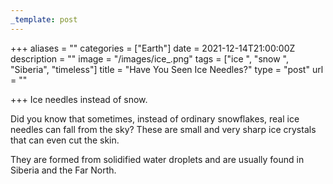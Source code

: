 ```yaml
---
_template: post
---
```



+++
aliases = ""
categories = ["Earth"]
date = 2021-12-14T21:00:00Z
description = ""
image = "/images/ice_.png"
tags = ["ice ", "snow ", "Siberia", "timeless"]
title = "Have You Seen Ice Needles?"
type = "post"
url = ""

+++
Ice needles instead of snow.

Did you know that sometimes, instead of ordinary snowflakes, real ice needles can fall from the sky? These are small and very sharp ice crystals that can even cut the skin.

They are formed from solidified water droplets and are usually found in Siberia and the Far North.
